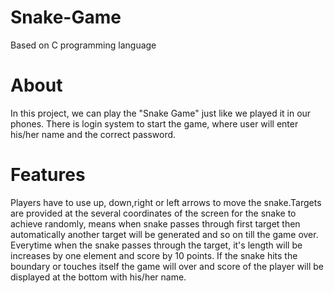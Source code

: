 # Snake-Game
Based on C programming language

# About
In this project, we can play the "Snake Game" just like we played it in our phones. There is login system to start the game, where user will enter his/her name and the correct password.

# Features
Players have to use up, down,right or left arrows to move the snake.Targets are provided at the several coordinates of the screen for the snake to achieve randomly, means when snake passes through first target then automatically another target will be generated and so on till the game over. Everytime when the snake passes through the target, it's length will be increases by one element and score by 10 points. If the snake hits the boundary or touches itself the game will over and score of the player will be displayed at the bottom with his/her name.
